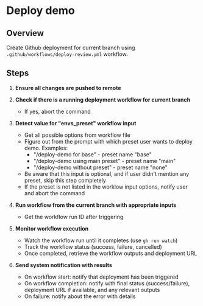 # Deploy demo

## Overview
Create Github deployment for current branch using `.github/workflows/deploy-review.yml` workflow.

## Steps

1. **Ensure all changes are pushed to remote**

2. **Check if there is a running deployment workflow for current branch**
    - If yes, abort the command

3. **Detect value for "envs_preset" workflow input**
    - Get all possible options from workflow file
    - Figure out from the prompt with which preset user wants to deploy demo. Examples:
        - "/deploy-demo for base" - preset name "base"
        - "/deploy-demo using main preset" - preset name "main"
        - "/deploy-demo without preset" - preset name "none"
    - Be aware that this input is optional, and if user didn't mention any preset, skip this step completely
    - If the preset is not listed in the worklow input options, notify user and abort the command

4. **Run workflow from the current branch with appropriate inputs**
   - Get the workflow run ID after triggering

5. **Monitor workflow execution**
   - Watch the workflow run until it completes (use `gh run watch`)
   - Track the workflow status (success, failure, cancelled)
   - Once completed, retrieve the workflow outputs and deployment URL

6. **Send system notification with results**
   - On workflow start: notify that deployment has been triggered
   - On workflow completion: notify with final status (success/failure), deployment URL if available, and any relevant outputs
   - On failure: notify about the error with details

